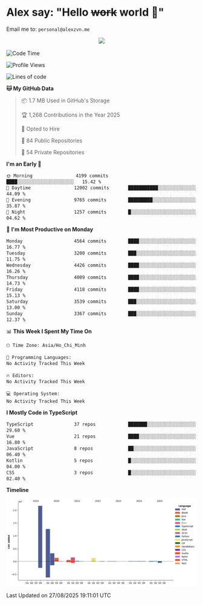 # Alex say: "Hello ~~work~~ world 🐾"
Email me to: `personal@alexzvn.me`


<p align=center>
  <a href="https://skillicons.dev">
    <img src="https://skillicons.dev/icons?i=ts,js,php,nodejs,bun,vue,nuxt,react,svelte,tauri,laravel,rust,mongodb,docker,electron,redis,rabbitmq,tailwind,git,cloudflare,elysia,mysql,nginx,rollupjs,sentry,ubuntu,yarn,html,css,vite" />
  </a>
</p>

<!--START_SECTION:waka-->
![Code Time](http://img.shields.io/badge/Code%20Time-1%2C066%20hrs%2055%20mins-blue)

![Profile Views](http://img.shields.io/badge/Profile%20Views-0-blue)

![Lines of code](https://img.shields.io/badge/From%20Hello%20World%20I%27ve%20Written-43.5%20million%20lines%20of%20code-blue)

**🐱 My GitHub Data** 

> 📦 1.7 MB Used in GitHub's Storage 
 > 
> 🏆 1,268 Contributions in the Year 2025
 > 
> 💼 Opted to Hire
 > 
> 📜 84 Public Repositories 
 > 
> 🔑 54 Private Repositories 
 > 
**I'm an Early 🐤** 

```text
🌞 Morning                4199 commits        ████░░░░░░░░░░░░░░░░░░░░░   15.42 % 
🌆 Daytime                12002 commits       ███████████░░░░░░░░░░░░░░   44.09 % 
🌃 Evening                9765 commits        █████████░░░░░░░░░░░░░░░░   35.87 % 
🌙 Night                  1257 commits        █░░░░░░░░░░░░░░░░░░░░░░░░   04.62 % 
```
📅 **I'm Most Productive on Monday** 

```text
Monday                   4564 commits        ████░░░░░░░░░░░░░░░░░░░░░   16.77 % 
Tuesday                  3200 commits        ███░░░░░░░░░░░░░░░░░░░░░░   11.75 % 
Wednesday                4426 commits        ████░░░░░░░░░░░░░░░░░░░░░   16.26 % 
Thursday                 4009 commits        ████░░░░░░░░░░░░░░░░░░░░░   14.73 % 
Friday                   4118 commits        ████░░░░░░░░░░░░░░░░░░░░░   15.13 % 
Saturday                 3539 commits        ███░░░░░░░░░░░░░░░░░░░░░░   13.00 % 
Sunday                   3367 commits        ███░░░░░░░░░░░░░░░░░░░░░░   12.37 % 
```


📊 **This Week I Spent My Time On** 

```text
🕑︎ Time Zone: Asia/Ho_Chi_Minh

💬 Programming Languages: 
No Activity Tracked This Week

🔥 Editors: 
No Activity Tracked This Week

💻 Operating System: 
No Activity Tracked This Week
```

**I Mostly Code in TypeScript** 

```text
TypeScript               37 repos            ███████░░░░░░░░░░░░░░░░░░   29.60 % 
Vue                      21 repos            ████░░░░░░░░░░░░░░░░░░░░░   16.80 % 
JavaScript               8 repos             ██░░░░░░░░░░░░░░░░░░░░░░░   06.40 % 
Kotlin                   5 repos             █░░░░░░░░░░░░░░░░░░░░░░░░   04.00 % 
CSS                      3 repos             █░░░░░░░░░░░░░░░░░░░░░░░░   02.40 % 
```



**Timeline**

![Lines of Code chart](https://raw.githubusercontent.com/alexzvn/alexzvn/main/assets/bar_graph.png)


 Last Updated on 27/08/2025 19:11:01 UTC
<!--END_SECTION:waka-->
